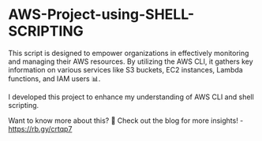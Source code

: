 # AWS-Project-using-SHELL-SCRIPTING
This script is designed to empower organizations in effectively monitoring and managing their AWS resources. By utilizing the AWS CLI, it gathers key information on various services like S3 buckets, EC2 instances, Lambda functions, and IAM users 📊.

I developed this project to enhance my understanding of AWS CLI and shell scripting.

Want to know more about this?
🔗 Check out the blog for more insights! - https://rb.gy/crtqp7
